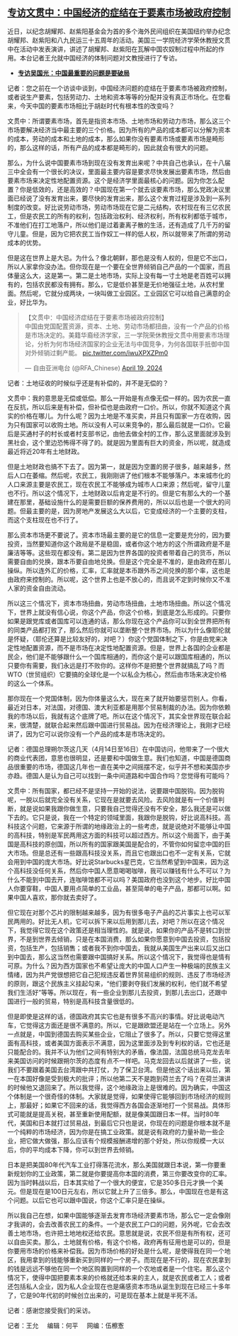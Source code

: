 <!--1713817620000-->
[专访文贯中：中国经济的症结在于要素市场被政府控制](https://www.rfa.org/mandarin/yataibaodao/jingmao/wy2-04222024162700.html)
------

<p></p><p><span style="font-weight: 400;">近日，以纪念胡耀邦、赵紫阳基金会为首的多个海外民间组织在美国纽约举办纪念胡耀邦、赵紫阳和八九民运三十五周年的活动。美国三一学院经济学荣休教授文贯中在活动中发表演讲，讲述了胡耀邦、赵紫阳在瓦解中国农奴制过程中所起的作用。本台记者王允就中国经济的体制问题对文教授进行了专访。</span></p><ul><li><strong><a href="https://www.rfa.org/mandarin/yataibaodao/zhengzhi/wy-04222024125208.html">专访吴国光：中国最重要的问题是要破局</a></strong></li></ul><p><span style="font-weight: 400;">记者：您之前在一个访谈中谈到，中国经济问题的症结在于要素市场被政府控制，或者说生产要素，包括劳动力、土地和资本等等的分配并没有真正市场化。在您看来，今天中国的要素市场相比于胡赵时代有根本性的改变吗？</span></p><p><span style="font-weight: 400;">文贯中：所谓要素市场，首先是指资本市场、土地市场和劳动力市场，那么这三个市场要解决经济当中最主要的三个价格。因为所有的产品的成本都可以分解为资本的成本，劳动的成本和土地的成本，那么如果你没有要素市场或要素市场是畸形的，那么这样的话，所有产品的成本都是畸形的，因此就会有很大的问题。</span></p><p><span style="font-weight: 400;">那么，为什么说中国要素市场到现在没有发育出来呢？中共自己也承认，在十八届三中全会有一个很长的决议，里面最主要内容是要求尽快发展出要素市场，然后由要素市场来决定性地配置资源。这个是经济学里面最核心的问题。因为你怎么配置？你是低效的，还是高效的？中国现在第一个就去谈要素市场，那么党政决议里面已经说了没有发育出来，要尽快的发育出来，那么这个发育过程是涉及到一系列制度的改变。好比说劳动市场，劳动市场现在它是二元结构，农村现在有三亿农民工，但是农民工的所有的权利，包括政治权利、经济权利，所有权利都低于城市，不准他们在打工地落户，所以他们是过着妻离子散的生活，还有造成了几千万的留守儿童。但是，因为它把农民工当作奴工一样的低人权，所以就带来了所谓的劳动成本的优势。</span></p><p><span style="font-weight: 400;">但是这在世界上是大忌。为什么？像北朝鲜，那也是没有人权的，但是它不出口，所以人家拿你没办法。但你现在是一个要在全世界倾销自己产品的一个国家，而且体量这么大，这是第一。第二是土地市场，实际上没有每一寸土地是老百姓可以拥有的，包括农民都没有拥有。那么，它是低价甚至是无价地强征土地，从农村里面。然后呢，它就分成两块，一块叫做工业园区。工业园区它可以给自己满意的企业，好比华为。</span></p><blockquote class="twitter-tweet"><p dir="ltr" lang="zh">【文贯中：中国经济症结在于要素市场被政府控制】<br/>中国由党国配置资源，资本、土地、劳动市场都扭曲，没有一个产品的价格是市场决定的。美籍华裔经济学家，三一学院荣休教授文贯中用要素市场理论，分析为何市场经济国家的企业无法与中国竞争，为何各国联手抵御中国对外倾销过剩产能。 <a href="https://t.co/iwuXPXZPm0">pic.twitter.com/iwuXPXZPm0</a></p>— 自由亚洲电台 (@RFA_Chinese) <a href="https://twitter.com/RFA_Chinese/status/1781423515377258818?ref_src=twsrc%5Etfw">April 19, 2024</a></blockquote><p></p><p><span style="font-weight: 400;">记者：土地征收的时候似乎还是有补偿的，并不是无偿的？</span></p><p><span style="font-weight: 400;">文贯中：我的意思是无偿或低偿。那么一开始是有点像无偿一样的。因为农民一直在反抗，所以后来是有补偿，但补偿也是由政府一口价。所以，你就不知道这个真实的价格在哪儿。为什么呢？因为土地是不准买卖，并且只有国家一方在收购，因为只有国家可以收购土地。所以没有人可以来竞争的，那么最后就是一口价。它最后是买通村子的村长或者村支部书记，由他去做全村的工作，那么这里面就涉及到黑社会，这个里边恐怖得不得了的。就是因为里面有巨大的资金，所以呢，就造成最近将近20年有土地财政。</span></p><p><span style="font-weight: 400;">但是土地财政也搞不下去了。因为第一，就是因为空置的房子很多，越来越多，然后人口在萎缩。然后呢，农民工，我刚刚讲了他们根本不能够落户。本来城市化的人口来源主要是农民工，现在农民工不能够成为城市人口来源；然后呢，留守儿童也不行。所以这个情况下，土地财政以后肯定是不行的。但是它有那么大的一个基建在那里，基础设施什么的是需要巨额的保养费用的，所以以后也是一个很大的问题。但最主要的是，因为房地产发展这么大以后，它变成经济的一个主要的支柱，而这个支柱现在也不行了。</span></p><p><span style="font-weight: 400;">那么资本市场更不要说了。资本市场最主要的是它的信息一定要是充分的，因为要投资，当然要知道你这个政局是不是稳固，或者你这个地方的这个所谓政府是不是廉洁等等。这些现在都没有。第二是因为世界各国的投资者带着自己的货币，所以需要自由的兑换，跟本币要自由地兑换。但是这个完全是不准的，是由政府在那儿操纵。所以连外汇的价格，汇率，汇率就是本币跟外币之间兑换的那个率，这也是由政府来控制的。所以呢，这个世界上也是不放心的，而且说不定到时候你又不准人家的资金自由流动。</span></p><p><span style="font-weight: 400;">所以这三个情况下，资本市场扭曲，劳动市场扭曲，土地市场扭曲。所以这个情况下，世界上就没有信心说，你这个产品，你这个价格，到底是怎么形成的。只要你如果是跟党库或者国库可以连通的话，那么你现在这个产品你可以到全世界把所有的同类产品都打败了，那么然后你就可以垄断整个世界市场。所以为什么像耶伦就是怀疑，（耶伦还算是比较友好的，对吧？）你这个党国体制之下，你是由党来决定性地配置资源，而不是市场在决定性地配置资源。但是，世界上各国的企业都是民企，他们是不能够跟什么一个国库相通的，而你这个是可以跟国库相通的，所以只要你有需要，我们永远是打不败你的。这样你不是把整个世界就搞乱了吗？而WTO（世贸组织）它要搞的全球化是一个以私企为核心，然后由市场来决定价格的这么一个体系。</span></p><p><span style="font-weight: 400;">那你现在一个党国体制，因为你体量这么大，现在来了就开始要惩罚别人。你看，最近对日本，对法国，对德国、澳大利亚都是用那个贸易制裁的办法。因为你依赖我的市场以后，我就有这个底牌了吧。所以在这个情况下，其实全世界现在联合起来，很清楚，就联合起来然后跟中国进行贸易战。因为在经济理论上，我刚才已经讲了，因为它可以说你没有一个产品的成本是市场决定的。</span></p><p><span style="font-weight: 400;">记者：德国总理朔尔茨这几天（4月14日至16日）在中国访问，他带来了一个很大的商业代表团，意思也很明显，还是要和中国做生意。我们也知道，中国是德国商品很重要的市场，德国这几年也一直在美中之间摇摆不定，似乎并不想和美国亦步亦趋。德国人是认为自己可以找到一条中间道路和中国合作吗？您觉得有可能吗？</span></p><p><span style="font-weight: 400;">文贯中：所有国家，都已经不是坚持一开始的说法，说要跟中国脱钩。因为脱钩呢，一脱以后就完全没有关系，它现在是就要去风险。去风险就是有一个价值判断，就是说如果我跟你做生意，只要我自己觉得还没有不安全，那么我还是可以做下去的。它只是说，我在一个特定的领域里面，我跟你是脱钩，好比说高科技。高科技这个问题，它来源于所谓的地缘政治上的一些考虑，就是说绝对不能够让中国的高科技，特别是军民两用这方面的科技可以超过西方。所以这个局面下，由于美国是高科技的原创国，所以所有的国家跟美国是配合的，不管你如何留恋中国的巨大市场。但是总还有一些跟高科技没关系，而且它也跟出口也不一定有关系，它就会用到中国的庞大市场。好比说Starbucks星巴克，它当然希望到中国来，因为这个高科技没任何关系，然后你中国人愿意喝喝咖啡，我可以赚钱有什么不可以？为什么不能到中国去开，连咖啡馆都不可以吗？美国政府也没到这个地步。好比中国人你要穿鞋，中国人要用点简单的工业品，甚至简单的电子产品，那都可以啊。如果中国人喜欢，那你就去卖好了。</span></p><p><span style="font-weight: 400;">但它现在对那个芯片的限制越来越多，因为有很多电子产品的芯片事实上也可以军民两用的。好比无人机，它可以拆下来以后用到那儿去，对吧？所以在这个情况下，我觉得它现在这个政策还是相当理性的。就是说，如果你的产品不是转口到世界，不是到世界去倾销，只是在本国消费，那么如果你愿意到中国去投资，包括投资，包括生产，包括销售；或者我不到你中国去，我就从美国生产出来以后又出口到中国去，那么这当然也需要跟中国搞好关系。所以这个情况下，我觉得也是情有可原。为什么？因为西方国家也不希望让庞大的中国人口产生一种极端的民族主义情绪，因为共产党很想把它自己犯规违反着世界贸易组织的规则、违反了市场经济的原则，跟这个民族主义挂起勾来，“他们要剥夺我们发展的权利，他们就不希望我们生活好”等等。所以现在，有一些企业到那儿去投资，到那儿去出口，还跟中国进行一般的贸易，特别是高科技含量很低的。</span></p><p><span style="font-weight: 400;">但是即使是这样的话，德国政府其实它也是有很多不高兴的事情。好比说电动汽车，它觉得这方面还是很不满意的。所以，它是跟欧盟还是站在一个立场上。另外一点就是，中国到德国去购买某些企业，它阻止了很多了。所以，只要它觉得这里面有高科技，或者美国方面表示不满意，因为这里面涉及到专利权的话，它也还是只能配合的。我并不认为他们之间有特别大的矛盾，像法国，法国总统马克龙去年来美国访问的时候跟朔尔茨的态度有点不一样吧。马克龙回去以后就讲了一些，说我们不要跟着美国去台湾跟中共打仗，为了保卫台湾。但是他这个话出来以后，第一在本国好像是受到极大的批评；所以他第二天不是跑到荷兰去了吗？在荷兰演讲的时候他又退回来了。所以我觉得，这个地缘政治上是很难的。因为确实，中国这个体制是一个很奇怪的体制。大家就是觉得，如果使得它能够回到市场经济的规则上，那最好；如果它不回来的话，我觉得西方各国会逐渐地打一个贸易战。具体形式可能就是提高关税，甚至重新使用配额，就是像美国跟日本一样。当时80年代，美国和日本就打过贸易战，到最后它只也是说，你现在的问题是你根本就不是一个纯粹的市场经济，因为你是在搞工业政策。就是说有政府的力量补助一些企业，把它做大做强，那么应该有个规模报酬递增的那个好处，所以你规模一大以后，你的平均成本下降，你可以到世界去倾销。</span></p><p><span style="font-weight: 400;">日本是把美国80年代汽车工业打得落花流水，那么美国就跟日本说，第一你要重新规划你的工业政策，第二就是你要提高你本国的消费，第三你要改变你的汇率。因为当时韩战以后，日本其实给了一个很大的便宜，它是350多日元才换一个美元。但是现在是100日元左右，所以它就上升了三倍多。那么，中国现在也是有这个问题。以后它也可以跟中国说，你这个汇率只是在操纵。</span></p><p><span style="font-weight: 400;">所以我自己在想，如果中国能够逐渐去发育市场经济要素市场，那么它一定会像刚才我讲的，会去改善农民工的条件。一个是农民工户口的问题，另外呢，它会去改善土地市场，也许把土地地权还给农民。意思就是说，农民不但是有所有权，还可以自由买卖。那么，土地就有价格，有这个价格，政府再有征用也是可以的，但是你要用市场的价格来补偿我。因为市场价格的好处是什么呢，是使得我在同一个地区，我用拿到的钱能够重新买到同样的一个房子。而现在是不行的，现在农民拿到的钱是远远不够他在同一个地区购置到同样的一个农地或者是一个住宅。那么这个情况下，使得中国把要素本来的价格就还给本来的主人，就是农民或者工人；或者还包括私人企业，因为私人企业现在也是痛感资本市场从诞生到现在已经三十多年了，它是90年代初的时候创立出来的，可是现在基本上就是半死不活。</span></p><p><span style="font-weight: 400;">记者：感谢您接受我们的采访。</span></p><p><span style="font-weight: 400;">记者：王允     编辑：何平     网编：伍檫愙</span></p>
